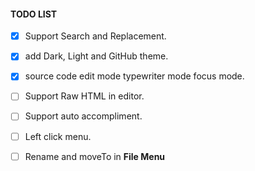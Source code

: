 #### TODO LIST

- [x] Support Search and Replacement.

- [x] add Dark, Light and GitHub theme.

- [x] source code edit mode typewriter mode focus mode.

- [ ] Support Raw HTML in editor.

- [ ] Support auto accompliment.

- [ ] Left click menu.

- [ ] Rename and moveTo in **File Menu**

